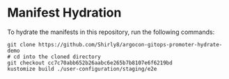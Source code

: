 # Manifest Hydration

To hydrate the manifests in this repository, run the following commands:

```shell
git clone https://github.com/Shirly8/argocon-gitops-promoter-hydrate-demo
# cd into the cloned directory
git checkout cc7c70abb652b26aabc6e265b7b8107e6f6219bd
kustomize build ./user-configuration/staging/e2e
```
